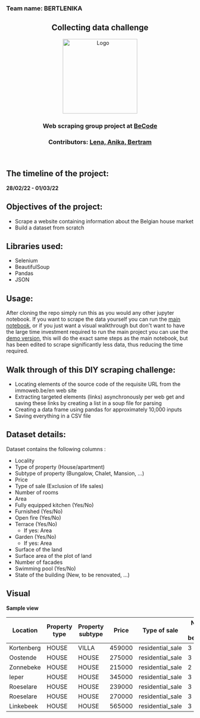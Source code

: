 
### Team name: BERTLENIKA

<h2 align="center">Collecting data challenge</h2>
<p align="center"><a href="https://github.com/CorentinChanet/challenge-collecting-data">
<img src="https://becode.org/app/uploads/2021/06/logo-becode.png" alt="Logo" width="200" height="200"></a></p>
<h3 align="center"> Web scraping group project at <a href="https://github.com/becodeorg"><strong>BeCode</strong></a></h3>
<h3 align="center"> Contributors: <a href="https://github.com/Len-Fid">Lena, <a href="https://github.com/anikaarevalo">Anika,<a href="https://https://github.com/BertramDHooge"> Bertram</a></h3><br>

  
## The timeline of the project: 
**28/02/22 - 01/03/22**


## Objectives of the project: 
* Scrape a website containing information about the Belgian house market
* Build a dataset from scratch

## Libraries used:
* Selenium 
* BeautifulSoup
* Pandas 
* JSON

## Usage:
After cloning the repo simply run this as you would any other jupyter notebook. If you want to scrape the data yourself you can run the [main notebook](https://github.com/BertramDHooge/challenge-collecting-data/blob/main/scraping_that_josn.ipynb), or if you just want a visual walkthrough but don't want to have the large time investment required to run the main project you can use the [demo version](https://github.com/BertramDHooge/challenge-collecting-data/blob/main/scraping_that_demo.ipynb), this will do the exact same steps as the main notebook, but has been edited to scrape significantly less data, thus reducing the time required. 


## Walk through of this DIY scraping challenge:

* Locating elements of the source code of the requisite URL from the immoweb.be/en web site
* Extracting targeted elements (links) asynchronously per web get and saving these links by creating a list in a soup file for parsing
* Creating a data frame using pandas for approximately 10,000 inputs
* Saving everything in a CSV file

## Dataset details:
Dataset contains the following columns :

- Locality
- Type of property (House/apartment)
- Subtype of property (Bungalow, Chalet, Mansion, ...)
- Price
- Type of sale (Exclusion of life sales)
- Number of rooms
- Area
- Fully equipped kitchen (Yes/No)
- Furnished (Yes/No)
- Open fire (Yes/No)
- Terrace (Yes/No)
  - If yes: Area
- Garden (Yes/No)
  - If yes: Area
- Surface of the land
- Surface area of the plot of land
- Number of facades
- Swimming pool (Yes/No)
- State of the building (New, to be renovated, ...)

## Visual
**Sample view**


|Location         |Property type|Property subtype  |Price  |Type of sale                    |Number of bedrooms|Living area|Kitchen           |Furnished|Open fireplace|Terrace|Terrace orientation|Garden |Garden orientation|Surface area land|Number of facades|Pool |Condition     |
|-----------------|-------------|------------------|-------|--------------------------------|------------------|-----------|------------------|---------|--------------|-------|-------------------|-------|------------------|-----------------|-----------------|-----|--------------|
|Kortenberg       |HOUSE        |VILLA             |459000 |residential_sale                |3                 |157        |USA_HYPER_EQUIPPED|False    |True          |True   |WEST               |True   |WEST              |194              |4                |     |AS_NEW        |
|Oostende         |HOUSE        |HOUSE             |275000 |residential_sale                |3                 |           |INSTALLED         |False    |False         |True   |Unknown            |Unknown|Unknown           |0                |                 |False|GOOD          |
|Zonnebeke        |HOUSE        |HOUSE             |215000 |residential_sale                |2                 |           |INSTALLED         |False    |False         |True   |Unknown            |True   |SOUTH_WEST        |529              |3                |     |TO_BE_DONE_UP |
|Ieper            |HOUSE        |HOUSE             |345000 |residential_sale                |3                 |           |INSTALLED         |False    |False         |True   |Unknown            |Unknown|Unknown           |2685             |4                |     |TO_BE_DONE_UP |
|Roeselare        |HOUSE        |HOUSE             |239000 |residential_sale                |3                 |193        |SEMI_EQUIPPED     |False    |False         |Unknown|Unknown            |Unknown|Unknown           |149              |2                |     |GOOD          |
|Roeselare        |HOUSE        |HOUSE             |270000 |residential_sale                |3                 |148        |SEMI_EQUIPPED     |False    |False         |Unknown|Unknown            |True   |SOUTH             |173              |2                |     |GOOD          |
|Linkebeek        |HOUSE        |HOUSE             |565000 |residential_sale                |3                 |140        |USA_INSTALLED     |False    |True          |True   |Unknown            |True   |SOUTH_EAST        |500              |                 |     |AS_NEW        |
